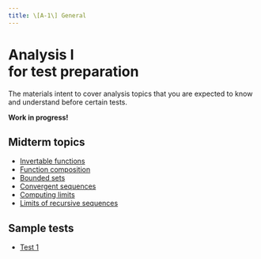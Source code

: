 ```yaml
---
title: \[A-1\] General
---
```


# Analysis I<br>for test preparation

The materials intent to cover analysis topics that you are expected to know and understand before certain tests.

**Work in progress!**

## Midterm topics

- [Invertable functions](/materials/analysis/invertable.md)
- [Function composition](/materials/analysis/composition.md)
- [Bounded sets](/materials/analysis/bounded.md)
- [Convergent sequences](/materials/analysis/convergent.md)
- [Computing limits](/materials/analysis/limits-comp.md)
- [Limits of recursive sequences](/materials/analysis/limits-rs.md)

<!-- ## Math topics for Test #3

- [Inverse of matrices using Gauss-Jordan elimination](/materials/basicmath/inverse-mx-gj.md)
- [Eigenvalues and eigenvectors](/materials/basicmath/eigen.md)
- [Diagonalization of matrices](/materials/basicmath/diagonalization.md)
- [Orthogonal and orthonormal basis](/materials/basicmath/ortho.md)
- [Inverse functions](/materials/basicmath/inverse-fn.md)
- [Proving limits by definition](/materials/basicmath/limits.md)
 -->
## Sample tests
- [Test 1](/materials/analysis/sample/1.pdf)
